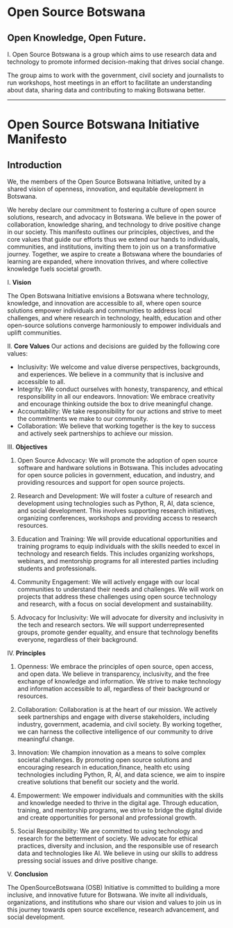 # Open Source Botswana

##  Open Knowledge, Open Future.

I. Open Source Botswana is a group which aims to use research data and technology to promote informed decision-making that drives social change.

The group aims to work with the government, civil society and journalists to run workshops, host meetings in an effort to facilitate an understanding about data, sharing data and contributing to making Botswana better.

***

# Open Source Botswana Initiative Manifesto

## Introduction
We, the members of the Open Source Botswana Initiative, united by a shared vision of openness, innovation, and equitable development in Botswana.

We hereby declare our commitment to fostering a culture of open source solutions, research, and advocacy in Botswana. We believe in the power of collaboration, knowledge sharing, and technology to drive positive change in our society. This manifesto outlines our principles, objectives, and the core values that guide our efforts thus we extend our hands to individuals, communities, and institutions, inviting them to join us on a transformative journey. Together, we aspire to create a Botswana where the boundaries of learning are expanded, where innovation thrives, and where collective knowledge fuels societal growth.

I. **Vision**

The Open Botswana Initiative envisions a Botswana where technology, knowledge, and innovation are accessible to all, where open source solutions empower individuals and communities to address local challenges, and where research in technology, health, education and other open-source solutions converge harmoniously to empower individuals and uplift communities.

II. **Core Values**
Our actions and decisions are guided by the following core values:

* Inclusivity: We welcome and value diverse perspectives, backgrounds, and experiences. We believe in a community that is inclusive and accessible to all.
* Integrity: We conduct ourselves with honesty, transparency, and ethical responsibility in all our endeavors.
Innovation: We embrace creativity and encourage thinking outside the box to drive meaningful change.
* Accountability: We take responsibility for our actions and strive to meet the commitments we make to our community.
* Collaboration: We believe that working together is the key to success and actively seek partnerships to achieve our mission.

III. **Objectives**
1. Open Source Advocacy:
We will promote the adoption of open source software and hardware solutions in Botswana. This includes advocating for open source policies in government, education, and industry, and providing resources and support for open source projects.

2. Research and Development:
We will foster a culture of research and development using technologies such as Python, R, AI, data science, and social development. This involves supporting research initiatives, organizing conferences, workshops and providing access to research resources.

3. Education and Training:
We will provide educational opportunities and training programs to equip individuals with the skills needed to excel in technology and research fields. This includes organizing workshops, webinars, and mentorship programs for all interested parties including students and professionals.

4. Community Engagement:
We will actively engage with our local communities to understand their needs and challenges. We will work on projects that address these challenges using open source technology and research, with a focus on social development and sustainability.

5. Advocacy for Inclusivity:
We will advocate for diversity and inclusivity in the tech and research sectors. We will support underrepresented groups, promote gender equality, and ensure that technology benefits everyone, regardless of their background.


IV. **Principles**
1. Openness:
We embrace the principles of open source, open access, and open data. We believe in transparency, inclusivity, and the free exchange of knowledge and information. We strive to make technology and information accessible to all, regardless of their background or resources.

2. Collaboration:
Collaboration is at the heart of our mission. We actively seek partnerships and engage with diverse stakeholders, including industry, government, academia, and civil society. By working together, we can harness the collective intelligence of our community to drive meaningful change.

3. Innovation:
We champion innovation as a means to solve complex societal challenges. By promoting open source solutions and encouraging research in education,finance, health etc using technologies including Python, R, AI, and data science, we aim to inspire creative solutions that benefit our society and the world.

4. Empowerment:
We empower individuals and communities with the skills and knowledge needed to thrive in the digital age. Through education, training, and mentorship programs, we strive to bridge the digital divide and create opportunities for personal and professional growth.

5. Social Responsibility:
We are committed to using technology and research for the betterment of society. We advocate for ethical practices, diversity and inclusion, and the responsible use of research data and technologies like AI. We believe in using our skills to address pressing social issues and drive positive change.


V. **Conclusion**

The OpenSourceBotswana (OSB) Initiative is committed to building a more inclusive, and innovative future for Botswana. We invite all individuals, organizations, and institutions who share our vision and values to join us in this journey towards open source excellence, research advancement, and social development.
